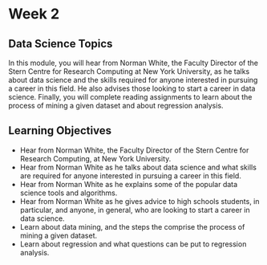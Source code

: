 # Week 2

## Data Science Topics

In this module, you will hear from Norman White, the Faculty Director of the Stern Centre for Research Computing at New York University, as he talks about data science and the skills required for anyone interested in pursuing a career in this field. He also advises those looking to start a career in data science. Finally, you will complete reading assignments to learn about the process of mining a given dataset and about regression analysis.

## Learning Objectives 

- Hear from Norman White, the Faculty Director of the Stern Centre for Research Computing, at New York University.
- Hear from Norman White as he talks about data science and what skills are required for anyone interested in pursuing a career in this field.
- Hear from Norman White as he explains some of the popular data science tools and algorithms.
- Hear from Norman White as he gives advice to high schools students, in particular, and anyone, in general, who are looking to start a career in data science.
- Learn about data mining, and the steps the comprise the process of mining a given dataset.
- Learn about regression and what questions can be put to regression analysis.
